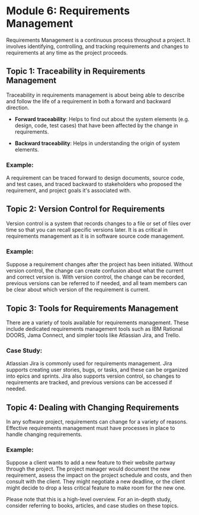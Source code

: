 # Module 6: Requirements Management

Requirements Management is a continuous process throughout a project. It involves identifying, controlling, and tracking requirements and changes to requirements at any time as the project proceeds.

## Topic 1: Traceability in Requirements Management
Traceability in requirements management is about being able to describe and follow the life of a requirement in both a forward and backward direction.

* **Forward traceability**: Helps to find out about the system elements (e.g. design, code, test cases) that have been affected by the change in requirements.

* **Backward traceability**: Helps in understanding the origin of system elements.

### Example:
A requirement can be traced forward to design documents, source code, and test cases, and traced backward to stakeholders who proposed the requirement, and project goals it's associated with.

## Topic 2: Version Control for Requirements
Version control is a system that records changes to a file or set of files over time so that you can recall specific versions later. It is as critical in requirements management as it is in software source code management.

### Example:
Suppose a requirement changes after the project has been initiated. Without version control, the change can create confusion about what the current and correct version is. With version control, the change can be recorded, previous versions can be referred to if needed, and all team members can be clear about which version of the requirement is current.

## Topic 3: Tools for Requirements Management
There are a variety of tools available for requirements management. These include dedicated requirements management tools such as IBM Rational DOORS, Jama Connect, and simpler tools like Atlassian Jira, and Trello.

### Case Study:
Atlassian Jira is commonly used for requirements management. Jira supports creating user stories, bugs, or tasks, and these can be organized into epics and sprints. Jira also supports version control, so changes to requirements are tracked, and previous versions can be accessed if needed.

## Topic 4: Dealing with Changing Requirements
In any software project, requirements can change for a variety of reasons. Effective requirements management must have processes in place to handle changing requirements.

### Example:
Suppose a client wants to add a new feature to their website partway through the project. The project manager would document the new requirement, assess the impact on the project schedule and costs, and then consult with the client. They might negotiate a new deadline, or the client might decide to drop a less critical feature to make room for the new one.

Please note that this is a high-level overview. For an in-depth study, consider referring to books, articles, and case studies on these topics.